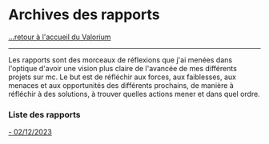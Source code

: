 # Archives des rapports

[...retour à l'accueil du Valorium](../accueil.md)

---

Les rapports sont des morceaux de réflexions que j'ai menées dans l'optique d'avoir une vision plus claire de l'avancée de mes différents projets sur mc. 
Le but est de réfléchir aux forces, aux faiblesses, aux menaces et aux opportunités des différents prochains, de manière à réfléchir à des solutions, à trouver quelles actions mener et dans quel ordre.

### Liste des rapports

[- 02/12/2023](./rapport1/intro.md)